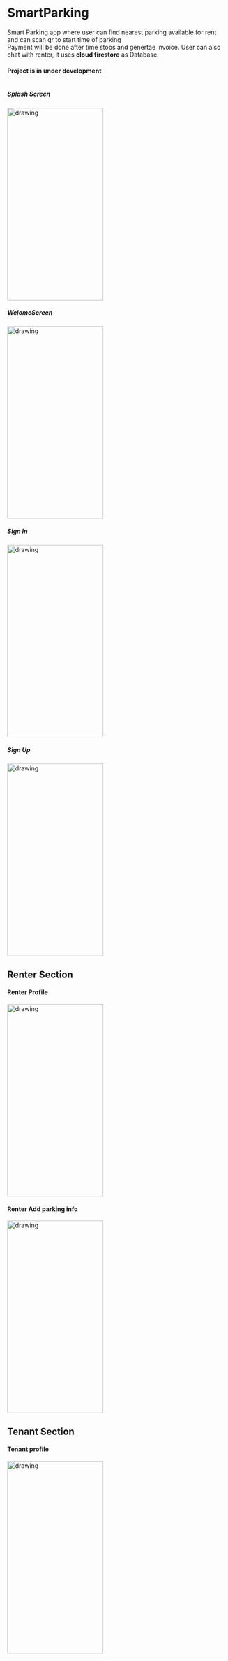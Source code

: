 # SmartParking
 Smart Parking app where user can find nearest parking available for rent and can scan qr to start time of parking<br>
 Payment will be done after time stops and genertae invoice. User can also chat with renter, it uses **cloud firestore** as Database.<br>
 
 #### Project is in under development<br><br>
 
 ##### Splash Screen
 <img src="https://user-images.githubusercontent.com/50264214/93339688-50c8f300-f845-11ea-8b9a-3d1a12b081c1.jpeg" alt="drawing" width="220" height="440"/><br>
 ##### WelomeScreen
 <img src="https://user-images.githubusercontent.com/50264214/93339818-75bd6600-f845-11ea-824a-202277ec8c9d.jpeg" alt="drawing" width="220" height="440"/><br>
 ##### Sign In
 <img src="https://user-images.githubusercontent.com/50264214/93340112-d351b280-f845-11ea-8090-d0f365ceff95.jpeg" alt="drawing" width="220" height="440"/><br>
 ##### Sign Up
  <img src="https://user-images.githubusercontent.com/50264214/93340240-009e6080-f846-11ea-961e-dbd73aa3e489.jpeg" alt="drawing" width="220" height="440"/><br>
 ## Renter Section
 #### Renter Profile
  <img src="https://user-images.githubusercontent.com/50264214/93340577-6be83280-f846-11ea-9b32-22d69a1791b3.jpeg" alt="drawing" width="220" height="440"/><br>
 #### Renter Add parking info
  <img src="https://user-images.githubusercontent.com/50264214/93340660-88846a80-f846-11ea-896b-c2d74cb55f31.jpeg" alt="drawing" width="220" height="440"/><br>
 ## Tenant Section
 #### Tenant profile
  <img src="https://user-images.githubusercontent.com/50264214/93340770-b9fd3600-f846-11ea-81d7-018889eb8c8c.jpeg" alt="drawing" width="220" height="440"/><br>
  


